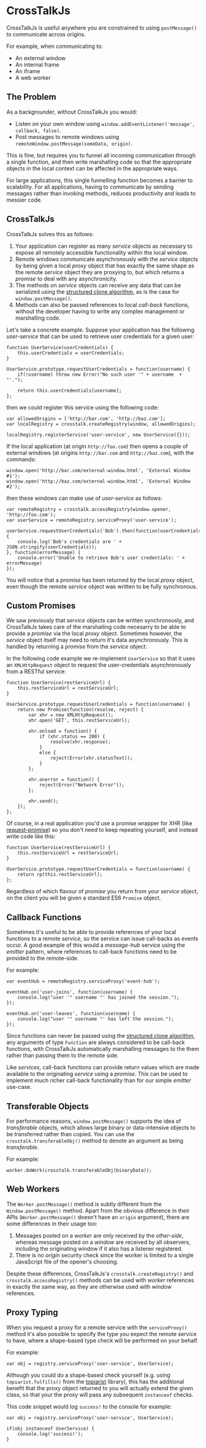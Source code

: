 # CrossTalkJs

CrossTalkJs is useful anywhere you are constrained to using `postMessage()` to communicate across origins.

For example, when communicating to:

  * An external window
  * An internal frame
  * An iframe
  * A web worker


## The Problem

As a backgrounder, without CrossTalkJs you would:

  * Listen on your own window using `window.addEventListener('message', callback, false)`.
  * Post messages to remote windows using `remoteWindow.postMessage(someData, origin)`.

This is fine, but requires you to funnel all incoming communication through a single function, and then write marshalling code so that the appropriate objects in the local context can be affected in the appropriate ways.

For large applications, this single funnelling function becomes a barrier to scalability. For all applications, having to communicate by sending messages rather than invoking methods, reduces productivity and leads to messier code.


## CrossTalkJs

CrossTalkJs solves this as follows:

  1. Your application can register as many _service_ objects as necessary to expose all remotely accessible functionality within the local window.
  2. Remote windows communicate asynchronously with the _service_ objects by being given a local _proxy_ object that has exactly the same shape as the remote _service_ object they are proxying to, but which returns a _promise_ to deal with any asynchronicity.
  3. The methods on _service_ objects can receive any data that can be serialized using the [structured clone algorithm](https://developer.mozilla.org/en-US/docs/Web/Guide/API/DOM/The_structured_clone_algorithm), as is the case for `window.postMessage()`.
  4. Methods can also be passed references to local _call-back_ functions, without the developer having to write any complex management or marshalling code.

Let's take a concrete example. Suppose your application has the following _user-service_ that can be used to retrieve user credentials for a given user:

```
function UserService(userCredentials) {
	this.userCredentials = userCredentials;
}

UserService.prototype.requestUserCredentials = function(username) {
	if(!username) throw new Error("No such user '" + username  + "'.");

	return this.userCredentials[username];
};
```

then we could register this service using the following code:

```
var allowedOrigins = ['http://bar.com', 'http://baz.com'];
var localRegistry = crosstalk.createRegistry(window, allowedOrigins);

localRegistry.registerService('user-service', new UserService({}));
```

If the local application (at origin `http://foo.com`) then opens a couple of external windows (at origins `http://bar.com` and `http://baz.com`), with the commands:

```
window.open('http://bar.com/external-window.html', 'External Window #1');
window.open('http://baz.com/external-window.html', 'External Window #2');
```

then these windows can make use of _user-service_ as follows:

```
var remoteRegistry = crosstalk.accessRegistry(window.opener, 'http://foo.com');
var userService = remoteRegistry.serviceProxy('user-service');

userService.requestUserCredentials('Bob').then(function(userCredentials) {
	console.log('Bob's credentials are ' + JSON.stringify(userCredentials));
}, function(errorMessage) {
	console.error('Unable to retrieve Bob's user credentials: ' + errorMessage)
});
```

You will notice that a _promise_ has been returned by the local _proxy_ object, even though the remote _service_ object was written to be fully synchronous.


## Custom Promises

We saw previously that _service_ objects can be written synchronously, and CrossTalkJs takes care of the marshalling code necesarry to be able to provide a _promise_ via the local _proxy_ object. Sometimes however, the _service_ object itself may need to return it's data asynchronously. This is handled by returning a _promise_ from the _service_ object.

In the following code example we re-implement `UserService` so that it uses an `XMLHttpRequest` object to request the user-credentials asynchronously from a RESTful service:

```
function UserService(restServiceUrl) {
	this.restServiceUrl = restServiceUrl;
}

UserService.prototype.requestUserCredentials = function(username) {
	return new Promise(function(resolve, reject) {
		var xhr = new XMLHttpRequest();
		xhr.open('GET', this.restServiceUrl);

		xhr.onload = function() {
			if (xhr.status == 200) {
				resolve(xhr.response);
			}
			else {
				reject(Error(xhr.statusText));
			}
		};

		xhr.onerror = function() {
			reject(Error("Network Error"));
		};

		xhr.send();
	});
};
```

Of course, in a real application you'd use a promise wrapper for XHR (like [request-promise](https://www.npmjs.org/package/request-promise)) so you don't need to keep repeating yourself, and instead write code like this:

```
function UserService(restServiceUrl) {
	this.restServiceUrl = restServiceUrl;
}

UserService.prototype.requestUserCredentials = function(username) {
	return rp(this.restServiceUrl);
};
```

Regardless of which flavour of _promise_ you return from your _service_ object, on the client you will be given a standard ES6 `Promise` object. 


## Callback Functions

Sometimes it's useful to be able to provide references of your local functions to a remote _service_, so the service can issue call-backs as events occur. A good example of this would a _message-hub_ service using the _emitter_ pattern, where references to call-back functions need to be provided to the remote-side.

For example:

```
var eventHub = remoteRegistry.serviceProxy('event-hub');

eventHub.on('user-joins', function(username) {
	console.log("user '" username "' has joined the session.");
});

eventHub.on('user-leaves', function(username) {
	console.log("user '" username "' has left the session.");
});
```

Since functions can never be passed using the [structured clone algorithm](https://developer.mozilla.org/en-US/docs/Web/Guide/API/DOM/The_structured_clone_algorithm), any arguments of type `Function` are always considered to be call-back functions, with CrossTalkJs automatically marshalling messages to the them rather than passing them to the remote side.

Like _services_, call-back functions can provide return values which are made available to the originating _service_ using a _promise_. This can be used to implement much richer call-back functionality than for our simple _emitter_ use-case.



## Transferable Objects

For performance reasons, `window.postMessage()` supports the idea of _transferable_ objects, which allows large binary or data-intensive objects to be transferred rather than copied. You can use the `crosstalk.transferableObj()` method to denote an argument as being _transferable_.

For example:

```
worker.doWork(crosstalk.transferableObj(binaryData));
```

## Web Workers

The `Worker.postMessage()` method is subtly different from the `Window.postMessage()` method. Apart from the obvious difference in their APIs (`Worker.postMessage()` doesn't have an `origin` argument), there are some differences in their usage too:

  1. Messages posted on a _worker_ are only received by the _other-side_, whereas message posted on a _window_ are received by all observers, including the originating window if it also has a listener registered.
  2. There is no _origin_ security check since the worker is limited to a single JavaScript file of the opener's choosing.

Despite these differences, CrossTalkJs's `crosstalk.createRegistry()` and `crosstalk.accessRegistry()` methods can be used with _worker_ references in exactly the same way, as they are otherwise used with _window_ references.


## Proxy Typing

When you request a proxy for a remote service with the `serviceProxy()` method it's also possible to specify the type you expect the remote service to have, where a shape-based type check will be performed on your behalf.

For example:

```
var obj = registry.serviceProxy('user-service', UserService);
```

Although you could do a shape-based check yourself (e.g. using `topiarist.fulfills()` from the [topiarist](https://github.com/BladeRunnerJS/topiarist) library), this has the additional benefit that the proxy object returned to you will actually extend the given class, so that your the proxy will pass any subsequent `instanceof` checks.

This code snippet would log `success!` to the console for example:

```
var obj = registry.serviceProxy('user-service', UserService);

if(obj instanceof UserService) {
	console.log('success!');
}
```

